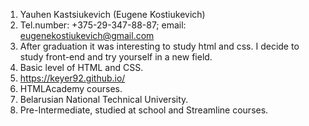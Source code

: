 1. Yauhen Kastsiukevich (Eugene Kostiukevich)
2. Tel.number: +375-29-347-88-87; email: eugenekostiukevich@gmail.com
3. After graduation it was interesting to study html and css. I decide to study front-end and try yourself in a new field.
4. Basic level of HTML and CSS.
5. https://keyer92.github.io/
6. HTMLAcademy courses.
7. Belarusian National Technical University.
8. Pre-Intermediate, studied at school and Streamline courses.
